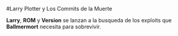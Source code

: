 #Larry Plotter y Los Commits de la Muerte

**Larry**, **ROM** y **Version** se lanzan a la busqueda de los exploits que **Ballmermort** necesita para sobrevivir.
